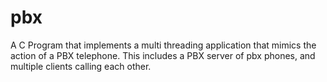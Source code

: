 # pbx
A C Program that implements a multi threading application that mimics the action of a PBX telephone. This includes a PBX server of pbx phones, and multiple clients calling each other.
